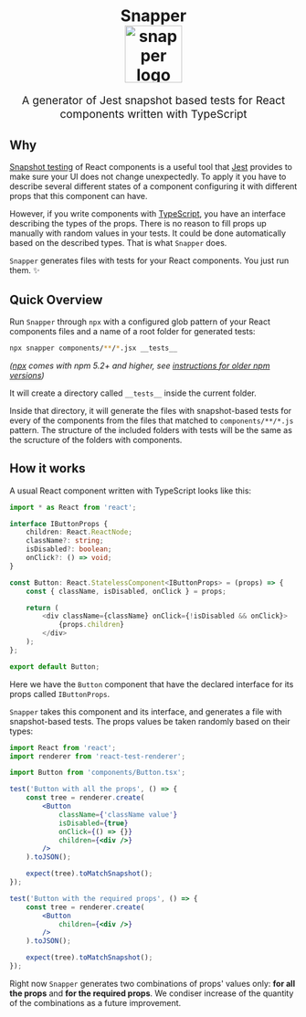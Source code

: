 <h1 align="center">
  Snapper
  <br>
  <img src="https://emojipedia-us.s3.amazonaws.com/thumbs/120/apple/118/camera-with-flash_1f4f8.png" alt="snapper logo" title="snapper logo" width="100">
  <br>
</h1>
<p align="center" style="font-size: 1.2rem;">A generator of Jest snapshot based tests for React components written with TypeScript</p>

## Why
[Snapshot testing](https://facebook.github.io/jest/docs/en/snapshot-testing.html) of React components is a useful tool that [Jest](https://facebook.github.io/jest/) provides to make sure your UI does not change unexpectedly. To apply it you have to describe several different states of a component configuring it with different props that this component can have. 

However, if you write components with [TypeScript](https://www.typescriptlang.org/), you have an interface describing the types of the props. There is no reason to fill props up manually with random values in your tests. It could be done automatically based on the described types. That is what `Snapper` does. 

`Snapper` generates files with tests for your React components. You just run them. ✨

## Quick Overview

Run `Snapper` through `npx` with a configured glob pattern of your React components files and a name of a root folder for generated tests:

```sh
npx snapper components/**/*.jsx __tests__
```

*([npx](https://medium.com/@maybekatz/introducing-npx-an-npm-package-runner-55f7d4bd282b) comes with npm 5.2+ and higher, see [instructions for older npm versions](https://gist.github.com/gaearon/4064d3c23a77c74a3614c498a8bb1c5f))*

It will create a directory called `__tests__` inside the current folder.

Inside that directory, it will generate the files with snapshot-based tests for every of the components from the files that matched to `components/**/*.js` pattern. The structure of the included folders with tests will be the same as the scructure of the folders with components.

## How it works
A usual React component written with TypeScript looks like this:

```ts
import * as React from 'react';

interface IButtonProps {
    children: React.ReactNode;
    className?: string;
    isDisabled?: boolean;
    onClick?: () => void;
}

const Button: React.StatelessComponent<IButtonProps> = (props) => {
    const { className, isDisabled, onClick } = props;

    return (
        <div className={className} onClick={!isDisabled && onClick}>
            {props.children}
        </div>
    );
};

export default Button;
```

Here we have the `Button` component that have the declared interface for its props called `IButtonProps`. 

`Snapper` takes this component and its interface, and generates a file with snapshot-based tests. The props values be taken randomly based on their types:

```jsx
import React from 'react';
import renderer from 'react-test-renderer';

import Button from 'components/Button.tsx';

test('Button with all the props', () => {
    const tree = renderer.create(
        <Button
            className={'className value'}
            isDisabled={true}
            onClick={() => {}}
            children={<div />}
        />
    ).toJSON();

    expect(tree).toMatchSnapshot();
});

test('Button with the required props', () => {
    const tree = renderer.create(
        <Button
            children={<div />}
        />
    ).toJSON();

    expect(tree).toMatchSnapshot();
});
```

Right now `Snapper` generates two combinations of props' values only: **for all the props** and **for the required props**. We condiser increase of the quantity of the combinations as a future improvement.


